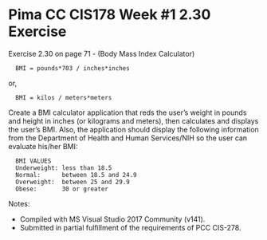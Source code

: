 # Pima CC CIS178 Week #1 2.30 Exercise

Exercise 2.30 on page 71 - (Body Mass Index Calculator)
```text
  BMI = pounds*703 / inches*inches
```
or,
```text
  BMI = kilos / meters*meters
```
Create a BMI calculator application that reds the user’s weight in pounds 
and height in inches (or kilograms and meters), then calculates and 
displays the user’s BMI. Also, the application should display the 
following information from the Department of Health and Human 
Services/NIH so the user can evaluate his/her BMI:
```text 
  BMI VALUES
  Underweight: less than 18.5
  Normal:      between 18.5 and 24.9
  Overweight:  between 25 and 29.9
  Obese:       30 or greater
```
Notes:
* Compiled with MS Visual Studio 2017 Community (v141).
* Submitted in partial fulfillment of the requirements of PCC CIS-278.
